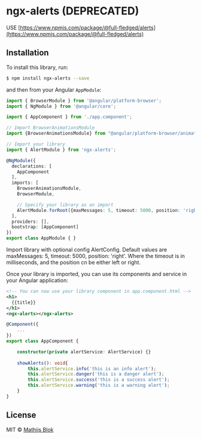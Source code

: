 # ngx-alerts (DEPRECATED)

USE [https://www.npmjs.com/package/@full-fledged/alerts](https://www.npmjs.com/package/@full-fledged/alerts)


## Installation

To install this library, run:

```bash
$ npm install ngx-alerts --save
```

and then from your Angular `AppModule`:

```typescript
import { BrowserModule } from '@angular/platform-browser';
import { NgModule } from '@angular/core';

import { AppComponent } from './app.component';

// Import BrowserAnimationsModule
import {BrowserAnimationsModule} from "@angular/platform-browser/animations";

// Import your library
import { AlertModule } from 'ngx-alerts';

@NgModule({
  declarations: [
    AppComponent
  ],
  imports: [
    BrowserAnimationsModule,
    BrowserModule,

    // Specify your library as an import
    AlertModule.forRoot({maxMessages: 5, timeout: 5000, position: 'right'})
  ],
  providers: [],
  bootstrap: [AppComponent]
})
export class AppModule { }
```

Import library with optional config AlertConfig. Default values are maxMessages: 5, timeout: 5000, position: 'right'.
Where the timeout is in milliseconds, and the position cn be either left or right.
<br>

Once your library is imported, you can use its components and service in your Angular application:

```xml
<!-- You can now use your library component in app.component.html -->
<h1>
  {{title}}
</h1>
<ngx-alerts></ngx-alerts>
```

```typescript
@Component({
    ...
})
export class AppComponent {

    constructor(private alertService: AlertService) {}
    
    showAlerts(): void{
        this.alertService.info('this is an info alert');
        this.alertService.danger('this is a danger alert');
        this.alertService.success('this is a success alert');
        this.alertService.warning('this is a warning alert');
    }    
}
```

## License

MIT © [Mathijs Blok](mailto:info@mathijsblok.com)
